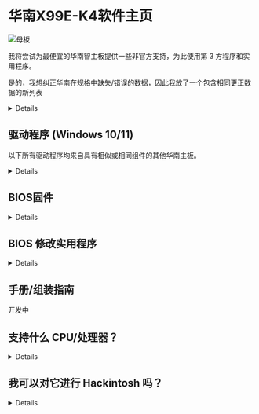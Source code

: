 [Aptio 的 V 工具]: https://disk.yandex.com/d/XrZjsImaqxl8Uw
[就在这里]: https://github.com/sebasrock156/Huananzhi-X99E-K4-Opencore
[音频驱动程序]: https://disk.yandex.com/d/BKA4xXawvF9A5g
[适用于 W10 的以太网驱动程序]: https://disk.yandex.com/d/6tnhHA-dLl722A
[适用于 W11 的以太网驱动程序]: https://disk.yandex.com/d/fhP0IMHFQ9G_bQ
[原始 BIOS 映像]: https://disk.yandex.com/d/IfRq0nUPbis_PA
[芯片组驱动程序]: https://disk.yandex.com/d/euJ3FOuvMJ6gOw

# 华南X99E-K4软件主页

![母板](https://i.imgur.com/FtSCjxq.png)

我将尝试为最便宜的华南智主板提供一些非官方支持，为此使用第 3 方程序和实用程序。

是的，我想纠正华南在规格中缺失/错误的数据，因此我放了一个包含相同更正数据的新列表

<details>
  
---
成分 | 描述
---|:--:
芯片组 | Intel P55 或 HM55（随机）
插座  | Intel LGA 2011-3
RAM 内存插槽 | DDR4(x4) 最高支持 128GB
RAM 内存频率。| 四通道（2 个或 4 个插槽）支持 1866Mhz 至 2400Mhz ECC 或非 ECC 模块
存储接口 | Sata 2.0(x3)@3Gbps
存储扩展 | 一个插槽 M.2 2280 NVME PCIEx4 3.0@32Gbps 或 M.2 NGFF Sata 2.0@3Gbps
声卡 | Realtek HD 音频 ALC897（最大支持环绕声 5.1）
网卡 | Realtek 以太网 RTL8168 1Gbps。
电源接口 | ATX 24 针 + ATX 12 伏 8 针
风扇接口 | CPU 风扇 (x2) 4 针（带 3 针连接器的风扇也兼容）
电源 | 6 至 8 相电源（600W PSU 或更高）
方面 | 210*182毫米微型ATX
后面板 | PS/2 端口 (x2)、USB 2.0@480Mbps(x6)、网络端口 (RJ45)、音频接口 (3 个插孔)
前面板 | （仅连接器）USB 2.0（1x）、USB 3.0（x1）、音频接口 (x1)、COM 端口 (x1)、电源/重置接口
支持的系统 | Windows（7、10 和 11）、GNU/Linux（x86_64）、MacOS（仅限 Hackintosh）
---
</details>

## 驱动程序 (Windows 10/11)

以下所有驱动程序均来自具有相似或相同组件的其他华南主板。

<details>

[芯片组驱动程序]（继承自 X99-P4F 主板）

[音频驱动程序]

[适用于 W10 的以太网驱动程序] | [适用于 W11 的以太网驱动程序] （继承自 X99-P4F 主板）


⚠ **免责声明** ⚠：如果您使用 Driver Booster 之类的实用程序，这些驱动程序可能会损坏系统中的某些内容，请谨慎操作。

---
  
</details>

## BIOS固件

<details>
  
由于我们没有华南志的正式文件，所以我承担了从我自己的主板上转储的任务。

[原始 BIOS 映像]：这是我主板上的 Stock BIOS 的转储，未经修改。

如果您有 Xeon V3，请尝试使用 Turbo Boost Hack；就我而言，我有一个 Xeon V4，可能根本不起作用。
---

</details>

## BIOS 修改实用程序

<details>
  
⚠ **免责声明** ⚠：在这里我想对合理使用提出上诉，有些工具是技术服务和企业泄露的，这些工具的逆向工程通常是非法的，但在这里它用于教育目的。

[Aptio 的 V 工具]: 这些工具是我们可以修改和刷新新的 BIOS 固件的工具。

---
</details>

## 手册/组装指南

开发中

## 支持什么 CPU/处理器？

<details>

基于Socket（LGA 2011-3），所有具有该插槽的处理器都可能受支持，但是，南桥（芯片组）是一个谜，下面我列出了一些使用该主板测试的处理器：

---
系列 | 模型 | 规格 | 笔记
---|---|---|:--:
核心| i7-5820K | Haswell-E，6 核/12 线程@3.3 GHz/3.6GHz Turbo，TDP 140W |兼容500W电源 
核心| i7-5930K | Haswell-E，6 核/12 线程@3.5 GHz/3.7GHz Turbo，TDP 140W |兼容500W电源
核心| i7-6800K | Broadwell-E，6 核/12 线程@3.4 GHz/3.6GHz Turbo，TDP 140W |兼容500W电源
核心| i7-6850K | Broadwell-E，6 核/12 线程@3.6 GHz/3.8GHz Turbo，TDP 140W |兼容500W电源
核心| i7-6900K | Broadwell-E，8 核/16 线程@3.2 GHz/3.7GHz Turbo，TDP 140W |兼容500W电源
核心至尊| i7-5960X | Haswell-E，8 核/16 线程@3.0 GHz/3.5GHz Turbo，TDP 140W |兼容500W电源
核心至尊| i7-6950X | Broadwell-E，10 核/20 线程@3.0 GHz/3.5GHz Turbo，TDP 140W |兼容650W电源
至强 | E5-1600 和 E5-2600 V3 系列 | Haswell-EP |兼容 750W 或更高功率的 PSU
至强 | E5-1600 和 E5-2600 V4 系列 | Broadwell-EP |兼容 750W 或更高功率的 PSU
至强 | E5-4600 V3系列| Haswell-EP |兼容650W PSU，但仅使用ECC RAM模块（之前检查带宽）
至强 | E5-4600 V4系列| Broadwell-EP |兼容750W PSU，但仅使用ECC RAM模块（之前检查带宽）
---
  
</details>

## 我可以对它进行 Hackintosh 吗？

<details>

简短的回答是肯定的，可以。

长的答案是肯定的，但是：我们确实需要知道用于运行它的主板芯片组（HM55 或 P55）、声卡和 GPU 是什么。

对于带有 HM55 芯片组的变体，我正在一些 EFI 中工作，以将 MacOS 作为 Hackintosh PC 启动 [就在这里]

---
  
</details>

